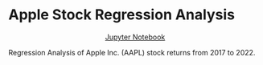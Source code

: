 # Apple Stock Regression Analysis

<div align="center">
    <a href="./Regression.ipynb">Jupyter Notebook</a>
</div>

Regression Analysis of Apple Inc. (AAPL) stock returns from 2017 to 2022.
